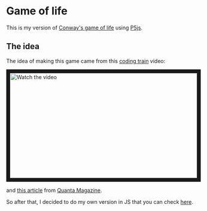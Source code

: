 # Game of life
This is my version of [Conway's game of life](https://en.wikipedia.org/wiki/Conway%27s_Game_of_Life) using [P5js](https://p5js.org/).

## The idea
The idea of making this game came from this [coding train](https://thecodingtrain.com/) video:

<a href="https://youtu.be/FWSR_7kZuYg" target="_blank">
 <img src="http://img.youtube.com/vi/FWSR_7kZuYg/mqdefault.jpg" alt="Watch the video" width="500" height="280" border="10" />
</a>


and [this article](https://www.quantamagazine.org/maths-game-of-life-reveals-long-sought-repeating-patterns-20240118/) from [Quanta Magazine](https://www.quantamagazine.org/).

So after that, I decided to do my own version in JS that you can check [here](https://game-of-life-eta-one.vercel.app/).
